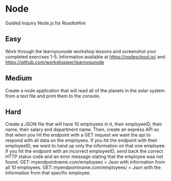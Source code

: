 # Node
Guided Inquiry Node.js for RoadtoHire

## Easy
 Work through the learnyounode workshop lessons and screenshot your completed exercises 1-5. Information available at  https://nodeschool.io/  and https://github.com/workshopper/learnyounode 

 ## Medium
Create a node application that will read all of the planets in the solar system from a text file and print them to the console.

## Hard
 Create a JSON file that will have 10 employees in it, their employeeID, their name, their salary and department name.
Then, create an express API so that when you hit the endpoint with a GET request we want the api to respond with all data on the employees.
If you hit the endpoint with their employeeID, we want to hand up only the information on that one employee.
If you hit the endpoint with an incorrect employeeID, send back the correct HTTP status code and an error message stating that the employee was not found.
GET::myendpointname.com/employees = Json with information from all 10 employees.
GET::myendpointname.com/employees/<employeeID> = Json with the information from that specific employee.
